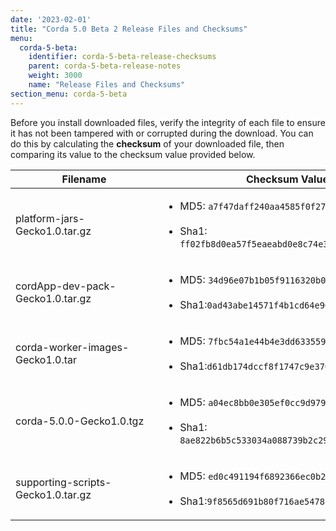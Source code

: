 ```yaml
---
date: '2023-02-01'
title: "Corda 5.0 Beta 2 Release Files and Checksums"
menu:
  corda-5-beta:
    identifier: corda-5-beta-release-checksums
    parent: corda-5-beta-release-notes
    weight: 3000
    name: "Release Files and Checksums"
section_menu: corda-5-beta
---
```


Before you install downloaded files, verify the integrity of each file to ensure it has not been tampered with or corrupted during the download. You can do this by calculating the **checksum** of your downloaded file, then comparing its value to the checksum value provided below.

| <div style="width:220px">Filename</div> | Checksum Value                                                                                                                                                                             |
|---------------------------------------|-----------------------------------------------------------------------------------------------------------------------------------------------------------------------------------------|
| platform-jars-Gecko1.0.tar.gz                 | <ul><li> MD5: `a7f47daff240aa4585f0f276cd75e2c4` </li> <br><li> Sha1: `ff02fb8d0ea57f5eaeabd0e8c74e38ebc25189b3`</li></ul>                                                                                                          |
| cordApp-dev-pack-Gecko1.0.tar.gz                    |<ul><li> MD5: `34d96e07b1b05f9116320b0f0ab57e00`</li><br><li> Sha1:`0ad43abe14571f4b1cd64e900712e8585030e6a7`</li></ul>                                                                                                                                       |
| corda-worker-images-Gecko1.0.tar                         |<ul><li> MD5: `7fbc54a1e44b4e3dd63355965b0fe302`</li> <br> <li> Sha1:`d61db174dccf8f1747c9e37014f3ba573cc972bd`  </li></ul>                                                                                                                                     |
| corda-5.0.0-Gecko1.0.tgz                         | <ul><li> MD5: `a04ec8bb0e305ef0cc9d9794f2bf6c56`</li> <br> <li> Sha1: `8ae822b6b5c533034a088739b2c29fd17259176e`</li></ul> |
| supporting-scripts-Gecko1.0.tar.gz                          |<ul> <li> MD5: `ed0c491194f6892366ec0b2df314c94d` </li> <br>  <li> Sha1:`9f8565d691b80f716ae5478c85e18000283c4405` </li></ul>                                                          |